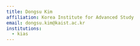 ```yaml
---
title: Dongsu Kim
affiliation: Korea Institute for Advanced Study
email: dongsu.kim@kaist.ac.kr
institutions:
  - kias
---
```

